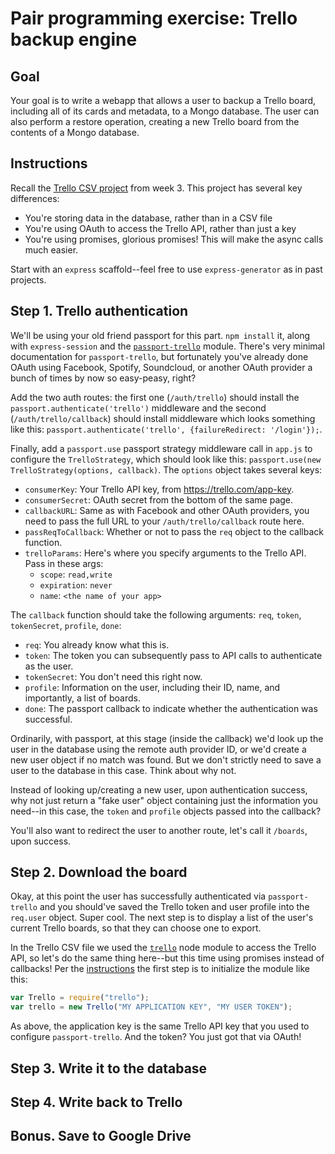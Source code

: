 # Pair programming exercise: Trello backup engine

## Goal

Your goal is to write a webapp that allows a user to backup a Trello board,
including all of its cards and metadata, to a Mongo database. The user can also
perform a restore operation, creating a new Trello board from the contents of a
Mongo database.

## Instructions

Recall the [Trello CSV
project](https://github.com/horizons-school-of-technology/week03/tree/master/day2/trello-csv)
from week 3. This project has several key differences:

- You're storing data in the database, rather than in a CSV file
- You're using OAuth to access the Trello API, rather than just a key
- You're using promises, glorious promises! This will make the async calls much
  easier.

Start with an `express` scaffold--feel free to use `express-generator` as in
past projects.

## Step 1. Trello authentication

We'll be using your old friend passport for this part. `npm install` it, along
with `express-session` and the
[`passport-trello`](https://github.com/fuwaneko/passport-trello) module. There's
very minimal documentation for `passport-trello`, but fortunately you've already
done OAuth using Facebook, Spotify, Soundcloud, or another OAuth provider a
bunch of times by now so easy-peasy, right?

Add the two auth routes: the first one (`/auth/trello`) should install the
`passport.authenticate('trello')` middleware and the second
(`/auth/trello/callback`) should install middleware which looks something like
this: `passport.authenticate('trello', {failureRedirect: '/login'});`.

Finally, add a `passport.use` passport strategy middleware call in `app.js` to
configure the `TrelloStrategy`, which should look like this: `passport.use(new
TrelloStrategy(options, callback)`. The `options` object takes several keys:

- `consumerKey`: Your Trello API key, from https://trello.com/app-key.
- `consumerSecret`: OAuth secret from the bottom of the same page.
- `callbackURL`: Same as with Facebook and other OAuth providers, you need to
  pass the full URL to your `/auth/trello/callback` route here.
- `passReqToCallback`: Whether or not to pass the `req` object to the callback
  function.
- `trelloParams`: Here's where you specify arguments to the Trello API. Pass in
  these args:
  - `scope`: `read,write`
  - `expiration`: `never`
  - `name`: `<the name of your app>`

The `callback` function should take the following arguments: `req`, `token`,
`tokenSecret`, `profile`, `done`:
  - `req`: You already know what this is.
  - `token`: The token you can subsequently pass to API calls to authenticate as
    the user.
  - `tokenSecret`: You don't need this right now.
  - `profile`: Information on the user, including their ID, name, and
    importantly, a list of boards.
  - `done`: The passport callback to indicate whether the authentication was
    successful.

Ordinarily, with passport, at this stage (inside the callback) we'd look up the
user in the database using the remote auth provider ID, or we'd create a new
user object if no match was found. But we don't strictly need to save a user to
the database in this case. Think about why not.

Instead of looking up/creating a new user, upon authentication success, why not
just return a "fake user" object containing just the information you need--in
this case, the `token` and `profile` objects passed into the callback?

You'll also want to redirect the user to another route, let's call it `/boards`,
upon success.

## Step 2. Download the board

Okay, at this point the user has successfully authenticated via
`passport-trello` and you should've saved the Trello token and user profile into
the `req.user` object. Super cool. The next step is to display a list of the
user's current Trello boards, so that they can choose one to export.

In the Trello CSV file we used the
[`trello`](https://github.com/norberteder/trello) node module to access the
Trello API, so let's do the same thing here--but this time using promises
instead of callbacks! Per the
[instructions](https://github.com/norberteder/trello) the first step is to
initialize the module like this:

```javascript
var Trello = require("trello");
var trello = new Trello("MY APPLICATION KEY", "MY USER TOKEN");
```

As above, the application key is the same Trello API key that you used to
configure `passport-trello`. And the token? You just got that via OAuth!

## Step 3. Write it to the database

## Step 4. Write back to Trello




## Bonus. Save to Google Drive
